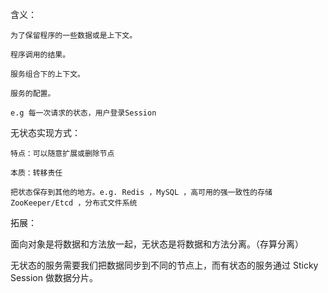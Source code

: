 含义：

    为了保留程序的一些数据或是上下文。

    程序调用的结果。

    服务组合下的上下文。

    服务的配置。

    e.g 每一次请求的状态，用户登录Session


无状态实现方式：

    特点：可以随意扩展或删除节点

    本质：转移责任

    把状态保存到其他的地方。e.g. Redis ，MySQL ，高可用的强一致性的存储ZooKeeper/Etcd ，分布式文件系统

拓展：

   面向对象是将数据和方法放一起，无状态是将数据和方法分离。（存算分离）

   无状态的服务需要我们把数据同步到不同的节点上，而有状态的服务通过 Sticky Session 做数据分片。

